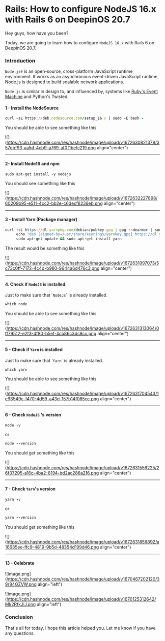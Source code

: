 # Rails: How to configure NodeJS 16.x with Rails 6 on DeepinOS 20.7

Hey guys, how have you been?

Today, we are going to learn how to configure `NodeJS 16.x` with Rails 6 on DeepinOS 20.7.

### Introduction

`Node.js®` is an open-source, cross-platform JavaScript runtime environment. It works as an asynchronous event-driven JavaScript runtime, Node.js is designed to build scalable network applications.

`Node.js` is similar in design to, and influenced by, systems like [Ruby's Event Machine](https://github.com/eventmachine/eventmachine) and Python's Twisted.

#### **1 - Install the NodeSource**

```ruby
curl -sL https://deb.nodesource.com/setup_16.x | sudo -E bash -
```

You should be able to see something like this

![](https://cdn.hashnode.com/res/hashnode/image/upload/v1672630821378/357dbf93-aa5d-4cb9-a769-af0f1befc219.png align="center")

---

#### 2- Install Node16 and npm

```ruby
sudo apt-get install -y nodejs
```

You should see something like this

![](https://cdn.hashnode.com/res/hashnode/image/upload/v1672632227898/60209b95-e511-4cc2-bb2e-c6decf8236eb.png align="center")

---

#### **3 - Install Yarn (Package manager)**

```ruby
curl -sL https://dl.yarnpkg.com/debian/pubkey.gpg | gpg --dearmor | sudo tee /usr/share/keyrings/yarnkey.gpg >/dev/null
     echo "deb [signed-by=/usr/share/keyrings/yarnkey.gpg] https://dl.yarnpkg.com/debian stable main" | sudo tee /etc/apt/sources.list.d/yarn.list
     sudo apt-get update && sudo apt-get install yarn
```

The result would be something like this

![](https://cdn.hashnode.com/res/hashnode/image/upload/v1672631097073/5c73c0ff-7172-4c4d-b980-9644a6d476c3.png align="center")

---

#### **4\. Check if** `NodeJS` **is installed**

Just to make sure that \``NodeJs`\` is already installed.

```ruby
which node
```

You should be able to see something like this

![](https://cdn.hashnode.com/res/hashnode/image/upload/v1672631313064/0ff79512-e2f3-4f80-b5ef-4cb86c3dc9cc.png align="center")

---

#### 5 - **Check if** `Yarn` **is installed**

Just to make sure that \``Yarn`\` is already installed.

```ruby
which yarn
```

You should be able to see something like this

![](https://cdn.hashnode.com/res/hashnode/image/upload/v1672631704543/1e93549c-f470-4d59-a43d-157b14f085cc.png align="center")

---

#### 6 - Check `NodeJS` 's version

```ruby
node -v
```

or

```ruby
node --version
```

You should get something like this

![](https://cdn.hashnode.com/res/hashnode/image/upload/v1672631556225/26f37205-a16c-4ba2-8194-bd2ac286a216.png align="center")

---

#### 7 - Check `Yarn`'s version

```ruby
yarn -v
```

or

```ruby
yarn --version
```

You should get something like this

![](https://cdn.hashnode.com/res/hashnode/image/upload/v1672631856892/a16635ee-ffc9-4819-9b5d-48354d199d46.png align="center")

---

#### 13 - Celebrate

![image.png](https://cdn.hashnode.com/res/hashnode/image/upload/v1670467202120/39r84GZVW.png align="left")

![image.png](https://cdn.hashnode.com/res/hashnode/image/upload/v1670125312642/Mk2RfkJIJ.png align="left")

### Conclusion

That's all for today. I hope this article helped you. Let me know if you have any questions.